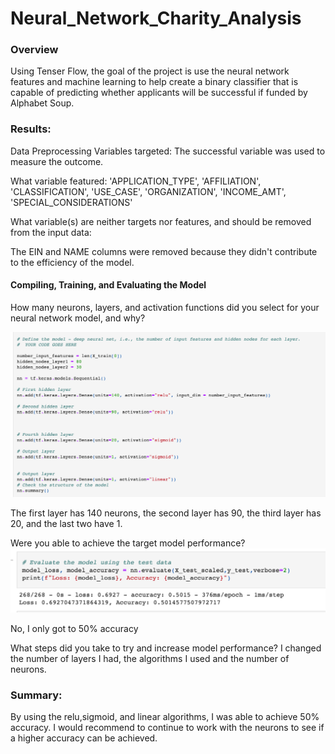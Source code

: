 # Neural_Network_Charity_Analysis

### Overview
Using Tenser Flow, the goal of the project is use the neural network features and machine learning to help create a binary classifier that is capable of predicting whether applicants will be successful if funded by Alphabet Soup.

### Results:
Data Preprocessing
Variables targeted: The successful variable was used to measure the outcome. 


What variable featured:
'APPLICATION_TYPE',
 'AFFILIATION',
 'CLASSIFICATION',
 'USE_CASE',
 'ORGANIZATION',
 'INCOME_AMT',
 'SPECIAL_CONSIDERATIONS'

What variable(s) are neither targets nor features, and should be removed from the input data:

The EIN and NAME columns were removed because they didn't contribute to the efficiency of the model. 

#### Compiling, Training, and Evaluating the Model
How many neurons, layers, and activation functions did you select for your neural network model, and why?

![Minion](https://raw.githubusercontent.com/SavannahPosner/Neural_Network_Charity_Analysis/main/images/Screen%20Shot%202022-10-20%20at%2011.49.41%20PM.png)


The first layer has 140 neurons, the second layer has 90, the third layer has 20, and the last two have 1. 




Were you able to achieve the target model performance?
![Minion](https://raw.githubusercontent.com/SavannahPosner/Neural_Network_Charity_Analysis/main/images/Screen%20Shot%202022-10-20%20at%2011.49.29%20PM.png)


No, I only got to 50% accuracy 



What steps did you take to try and increase model performance?
I changed the number of layers I had, the algorithms I used and the number of neurons. 



### Summary:
By using the relu,sigmoid, and linear algorithms, I was able to achieve 50% accuracy. 
I would recommend to continue to work with the neurons to see if a higher accuracy can be achieved. 
